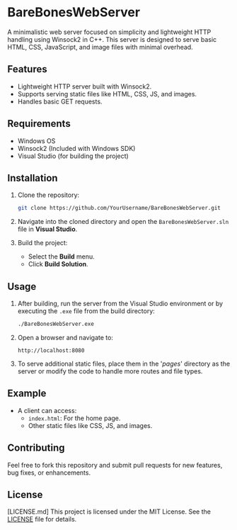 # BareBonesWebServer

A minimalistic web server focused on simplicity and lightweight HTTP handling using Winsock2 in C++. This server is designed to serve basic HTML, CSS, JavaScript, and image files with minimal overhead.

## Features

- Lightweight HTTP server built with Winsock2.
- Supports serving static files like HTML, CSS, JS, and images.
- Handles basic GET requests.

## Requirements

- Windows OS
- Winsock2 (Included with Windows SDK)
- Visual Studio (for building the project)

## Installation

1. Clone the repository:
    ```bash
    git clone https://github.com/YourUsername/BareBonesWebServer.git
    ```
2. Navigate into the cloned directory and open the `BareBonesWebServer.sln` file in **Visual Studio**.

3. Build the project:
    - Select the **Build** menu.
    - Click **Build Solution**.

## Usage

1. After building, run the server from the Visual Studio environment or by executing the `.exe` file from the build directory:
    ```bash
    ./BareBonesWebServer.exe
    ```

2. Open a browser and navigate to:
    ```
    http://localhost:8080
    ```

3. To serve additional static files, place them in the '*pages*' directory as the server or modify the code to handle more routes and file types.

## Example

- A client can access:
    - `index.html`: For the home page.
    - Other static files like CSS, JS, and images.

## Contributing

Feel free to fork this repository and submit pull requests for new features, bug fixes, or enhancements.

## License
[LICENSE.md]
This project is licensed under the MIT License. See the [LICENSE](LICENSE) file for details.

